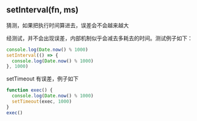 ## setInterval(fn, ms)

猜测，如果把执行时间算进去，误差会不会越来越大

经测试，并不会出现误差，内部机制似乎会减去多耗去的时间。测试例子如下：

```js
console.log(Date.now() % 1000)
setInterval(() => {
  console.log(Date.now() % 1000)
}, 1000)
```

setTimeout 有误差，例子如下

```js
function exec() {
  console.log(Date.now() % 1000)
  setTimeout(exec, 1000)
}
exec()
```
